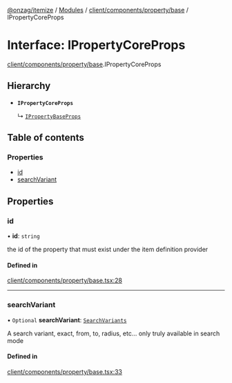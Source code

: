 [@onzag/itemize](../README.md) / [Modules](../modules.md) / [client/components/property/base](../modules/client_components_property_base.md) / IPropertyCoreProps

# Interface: IPropertyCoreProps

[client/components/property/base](../modules/client_components_property_base.md).IPropertyCoreProps

## Hierarchy

- **`IPropertyCoreProps`**

  ↳ [`IPropertyBaseProps`](client_components_property_base.IPropertyBaseProps.md)

## Table of contents

### Properties

- [id](client_components_property_base.IPropertyCoreProps.md#id)
- [searchVariant](client_components_property_base.IPropertyCoreProps.md#searchvariant)

## Properties

### id

• **id**: `string`

the id of the property that must exist under the item definition
provider

#### Defined in

[client/components/property/base.tsx:28](https://github.com/onzag/itemize/blob/59702dd5/client/components/property/base.tsx#L28)

___

### searchVariant

• `Optional` **searchVariant**: [`SearchVariants`](../modules/constants.md#searchvariants)

A search variant, exact, from, to, radius, etc...
only truly available in search mode

#### Defined in

[client/components/property/base.tsx:33](https://github.com/onzag/itemize/blob/59702dd5/client/components/property/base.tsx#L33)

